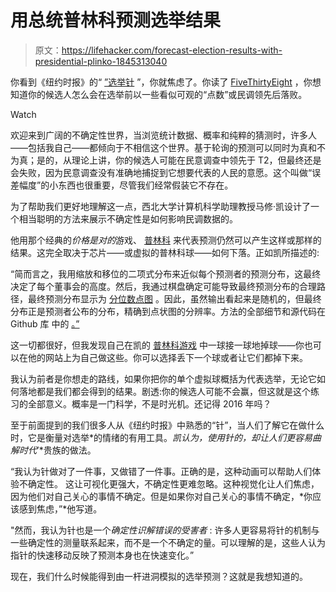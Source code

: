 # 用总统普林科预测选举结果

> 原文：<https://lifehacker.com/forecast-election-results-with-presidential-plinko-1845313040>

你看到《纽约时报》的“ [”选举针](https://www.nytimes.com/2020/02/03/upshot/needle-iowa-caucuses-faq.html) ”，你就焦虑了。你读了 [FiveThirtyEight](https://fivethirtyeight.com) ，你想知道你的候选人怎么会在选举前以一些看似可观的“点数”或民调领先后落败。

Watch

欢迎来到广阔的不确定性世界，当浏览统计数据、概率和纯粹的猜测时，许多人——包括我自己——都倾向于不相信这个世界。基于轮询的预测可以同时为真和不为真；是的，从理论上讲，你的候选人可能在民意调查中领先于 T2，但最终还是会失败，因为民意调查没有准确地捕捉到它想要代表的人民的意愿。这个叫做“误差幅度”的小东西也很重要，尽管我们经常假装它不存在。

为了帮助我们更好地理解这一点，西北大学计算机科学助理教授马修·凯设计了一个相当聪明的方法来展示不确定性是如何影响民调数据的。

他用那个经典的*价格是对的*游戏、 [普林科](http://presidential-plinko.com) 来代表预测仍然可以产生这样或那样的结果。这完全取决于芯片——或虚拟的普林科球——如何下落。正如凯所描述的:

“简而言之，我用缩放和移位的二项式分布来近似每个预测者的预测分布，这最终决定了每个董事会的高度。然后，我通过棋盘确定可能导致最终预测分布的合理路径，最终预测分布显示为 [分位数点图](https://mucollective.northwestern.edu/project/when-ish-is-my-bus) 。因此，虽然输出看起来是随机的，但最终分布正是预测者公布的分布，精确到点状图的分辨率。方法的全部细节和源代码在 Github 库 中的 [。”](https://github.com/mjskay/election-galton-board)

这一切都很好，但我发现自己在凯的 [普林科游戏](http://presidential-plinko.com) 中一球接一球地掉球——你也可以在他的网站上为自己做这些。你可以选择丢下一个球或者让它们都掉下来。

我认为前者是你想走的路线，如果你把你的单个虚拟球概括为代表选举，无论它如何落地都是我们都会得到的结果。剧透:你的候选人可能不会赢，但这就是这个练习的全部意义。概率是一门科学，不是时光机。还记得 2016 年吗？

至于前面提到的我们很多人从《纽约时报》中熟悉的“针”，当人们了解它在做什么时，它是衡量对选举*的情绪的有用工具。*凯认为，使用针的，却让人们更容易曲解时代*’*贵族的做法。

“我认为针做对了一件事，又做错了一件事。正确的是，这种动画可以帮助人们体验不确定性。
这让可视化更强大，不确定性更难忽略。这种视觉化让人们焦虑，因为他们对自己关心的事情不确定。但是如果你对自己关心的事情不确定，*你应该感到焦虑，”*他写道。

"然而，我认为针也是一个*确定性识解错误的受害者* :
许多人更容易将针的机制与一些确定性的测量联系起来，而不是一个不确定的量。可以理解的是，这些人认为指针的快速移动反映了预测本身也在快速变化。”

现在，我们什么时候能得到由一杆进洞模拟的选举预测？这就是我想知道的。